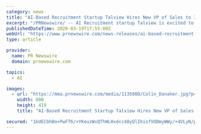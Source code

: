 ```yaml
---
category: news
title: "AI-Based Recruitment Startup Talview Hires New VP of Sales to Increase Adoption of the \"Instahiring\" Category"
excerpt: "/PRNewswire/ -- AI Recruitment startup Talview is excited to announce the addition of Colin Danaher to its executive team as the new VP of Sales. Colin"
publishedDateTime: 2020-03-19T17:55:00Z
webUrl: "https://www.prnewswire.com/news-releases/ai-based-recruitment-startup-talview-hires-new-vp-of-sales-to-increase-adoption-of-the-instahiring-category-301027039.html"
type: article

provider:
  name: PR Newswire
  domain: prnewswire.com

topics:
  - AI

images:
  - url: "https://mma.prnewswire.com/media/1135808/Colin_Danaher.jpg?p=facebook"
    width: 800
    height: 419
    title: "AI-Based Recruitment Startup Talview Hires New VP of Sales to Increase Adoption of the \"Instahiring\" Category"

secured: "1kUECbhBo+PwFT6/+YKeuzWvQThWLHxdcc48yQlIhisfVODmyWWy/+4VLyN/pe8i2gyoJywsecPBVd+fyaa2HQzbcKc0xRpYzjlcGPCENczHtm9S4Sr03NHtPAD/LNDZRXXfdY4MUsgd//H6WHAqNOkQtGKhVEh+nvZETaH5QXjzB3NLCrrUU/Sz8wUkLOKTRmY4ptTLHJbb9k/AkyBsBv/vlrTNPAaRNE5BQwIXhuxLb+Wk39pcaWpF3elKzbQpAkypm3ChW4u58/4vtZbSNH16Z8MmmhupXWXHB4IOgISfvTH3iwkfE9IFAGBzqCvS;Bj2+sqbuUdzV835I7kyLyw=="
---
```


